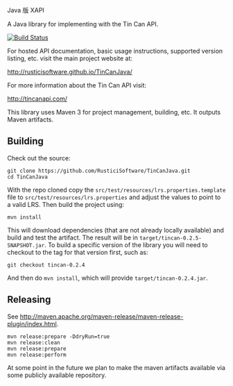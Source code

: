 Java 版 XAPI


A Java library for implementing with the Tin Can API.

[![Build Status](https://travis-ci.org/RusticiSoftware/TinCanJava.png)](https://travis-ci.org/RusticiSoftware/TinCanJava)

For hosted API documentation, basic usage instructions, supported version listing, etc. visit the main project website at:

http://rusticisoftware.github.io/TinCanJava/

For more information about the Tin Can API visit:

http://tincanapi.com/

This library uses Maven 3 for project management, building, etc. It outputs Maven artifacts.

Building
--------

Check out the source:

    git clone https://github.com/RusticiSoftware/TinCanJava.git
    cd TinCanJava

With the repo cloned copy the `src/test/resources/lrs.properties.template` file
to `src/test/resources/lrs.properties` and adjust the values to point to a valid LRS. Then
build the project using:

    mvn install

This will download dependencies (that are not already locally available) and build and test the
artifact. The result will be in `target/tincan-0.2.5-SNAPSHOT.jar`. To build a specific version
of the library you will need to checkout to the tag for that version first, such as:

    git checkout tincan-0.2.4

And then do `mvn install`, which will provide `target/tincan-0.2.4.jar`.

Releasing
---------

See http://maven.apache.org/maven-release/maven-release-plugin/index.html.

    mvn release:prepare -DdryRun=true
    mvn release:clean
    mvn release:prepare
    mvn release:perform

At some point in the future we plan to make the maven artifacts available via some publicly
available repository.
